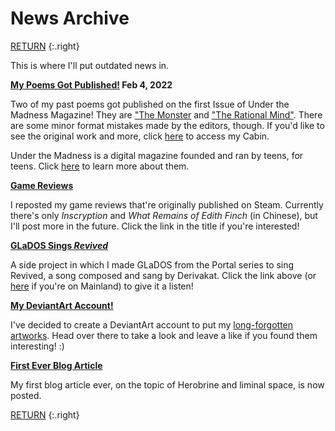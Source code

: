 # News Archive

[RETURN](/)
{:.right}

This is where I'll put outdated news in.

<div class="news-block">
    <b><a href="https://www.underthemadnessmagazine.com/editions/for-example">My Poems Got Published!</a>
    <span class="date">Feb 4, 2022</span></b>
    <p>
    Two of my past poems got published on the first Issue of Under the Madness Magazine! They are <a href="https://www.underthemadnessmagazine.com/post/the-monster-september-2021">"The Monster</a> and <a href="https://www.underthemadnessmagazine.com/post/the-rational-mind">"The Rational Mind"</a>. There are some minor format mistakes made by the editors, though. If you'd like to see the original work and more, click <a href="http://cynthia-s-cabin.wikidot.com/diary-18">here</a> to access my Cabin.
    </p><p>
    Under the Madness is a digital magazine founded and ran by teens, for teens. Click <a href="https://www.underthemadnessmagazine.com/masthead">here</a> to learn more about them.
    </p>
</div>

<div class="news-block">
    <b><a href="https://cynthia7979.github.io/games">Game Reviews</a></b>
    <p>
    I reposted my game reviews that're originally published on Steam. Currently there's only <i>Inscryption</i> and <i>What Remains of Edith Finch</i> (in Chinese), but I'll post more in the future. Click the link in the title if you're interested!
    </p>
</div>

<div class="news-block">
    <b><a href="https://youtu.be/7QLaYM7dXWo">GLaDOS Sings <i>Revived</i></a></b>
    <p>
    A side project in which I made GLaDOS from the Portal series to sing Revived, a song composed and sang by Derivakat. Click the link above (or <a href="https://www.bilibili.com/video/BV1Xq4y1k7gT">here</a> if you're on Mainland) to give it a listen!
    </p>
</div>

<div class="news-block">
    <b><a href="https://www.deviantart.com/cynthia7979">My DeviantArt Account!</a></b>
    <p>
    I've decided to create a DeviantArt account to put my <a href="https://github.com/Cynthia7979/images/tree/master/artwork">long-forgotten artworks</a>.
    Head over there to take a look and leave a like if you found them interesting! :)
    </p>
</div>

<div class="news-block">
    <b><a href="https://cynthia7979.github.io/ideas/herobrine">First Ever Blog Article</a></b>
    <p>
    My first blog article ever, on the topic of Herobrine and liminal space, is now posted.
    </p>
</div>

[RETURN](/)
{:.right}